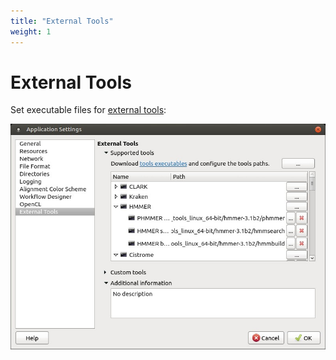 ```yaml
---
title: "External Tools"
weight: 1
---
```



# External Tools

Set executable files for [external tools](external-tools.md):

  
![](/images/65929361/65929362.jpg)